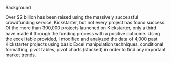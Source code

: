 Background

Over $2 billion has been raised using the massively successful crowdfunding service, Kickstarter, but not every project has found success. Of the more than 300,000 projects launched on Kickstarter, only a third have made it through the funding process with a positive outcome. Using the excel table provided, I modified and analyzed the data of 4,000 past Kickstarter projects using basic Excel manipulation techniques, conditional formatting, pivot tables, pivot charts (stacked) in order to find any important market trends.